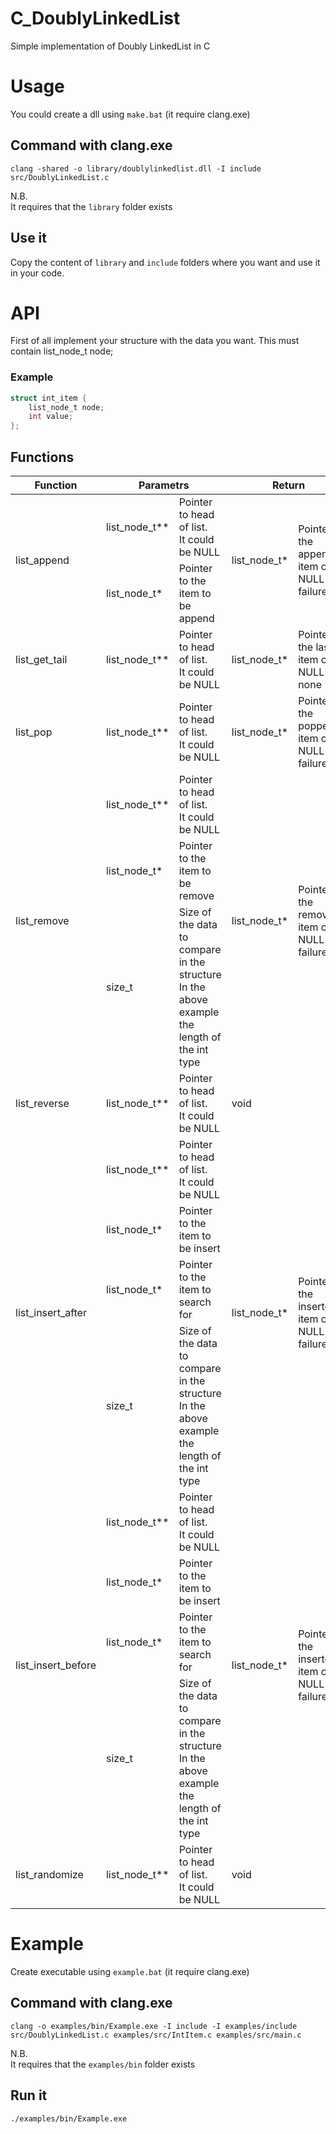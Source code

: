 # C_DoublyLinkedList
Simple implementation of Doubly LinkedList in C

# Usage

You could create a dll using `make.bat` (it require clang.exe)

## Command with clang.exe
```
clang -shared -o library/doublylinkedlist.dll -I include src/DoublyLinkedList.c
```
N.B.<br>
It requires that the `library` folder exists

## Use it
Copy the content of `library` and `include` folders where you want and use it in your code. 

# API

First of all implement your structure with the data you want. This must contain list_node_t node;

### Example
```C
struct int_item {
    list_node_t node;
    int value;
};
```

## Functions

<table>
    <thead>
        <tr>
            <th>Function</th>
            <th colspan=2><center>Parametrs</center></th>
            <th colspan=2><center>Return</center></th>
            <th>Explanation</th>
        </tr>
    </thead>
    <tbody>
        <tr>
            <td rowspan=2>list_append</td>
            <td>list_node_t**</td>
            <td>Pointer to head of list.<br/>It could be NULL</td>
            <td rowspan=2>list_node_t*</td>
            <td rowspan=2>Pointer to the appended item or NULL on failure</td>
            <td rowspan=2>Adds an item to the end of the list<br/>List is created if pointer is NULL</td>
        </tr>
        <tr>
            <td>list_node_t*</td>
            <td>Pointer to the item to be append</td>
        </tr>
        <tr>
            <td>list_get_tail</td>
            <td>list_node_t**</td>
            <td>Pointer to head of list.<br/>It could be NULL</td>
            <td>list_node_t*</td>
            <td>Pointer to the last item or NULL if none</td>
            <td>Returns the last item of the list if any</td>
        </tr>
        <tr>
            <td>list_pop</td>
            <td>list_node_t**</td>
            <td>Pointer to head of list.<br/>It could be NULL</td>
            <td>list_node_t*</td>
            <td>Pointer to the popped item or NULL on failure</td>
            <td>Removes the last item of the list and returns it</td>
        </tr>
        <tr>
            <td rowspan=3>list_remove</td>
            <td>list_node_t**</td>
            <td>Pointer to head of list.<br/>It could be NULL</td>
            <td rowspan=3>list_node_t*</td>
            <td rowspan=3>Pointer to the removed item or NULL on failure</td>
            <td rowspan=3>Remove a list item with the same value as the one passed in and return it</td>
        </tr>
        <tr>
            <td>list_node_t*</td>
            <td>Pointer to the item to be remove</td>
        </tr>
        <tr>
            <td>size_t</td>
            <td>Size of the data to compare in the structure<br/>In the above example the length of the int type</td>
        </tr>
        <tr>
            <td>list_reverse</td>
            <td>list_node_t**</td>
            <td>Pointer to head of list.<br/>It could be NULL</td>
            <td colspan=2>void</td>
            <td>Invert the list and update the head pointer</td>
        </tr>
        <tr>
            <td rowspan=4>list_insert_after</td>
            <td>list_node_t**</td>
            <td>Pointer to head of list.<br/>It could be NULL</td>
            <td rowspan=4>list_node_t*</td>
            <td rowspan=4>Pointer to the inserted item or NULL on failure</td>
            <td rowspan=4>Insert a new item after the list item with the same value as the one passed in and return it</td>
        </tr>
        <tr>
            <td>list_node_t*</td>
            <td>Pointer to the item to be insert</td>
        </tr>
        <tr>
            <td>list_node_t*</td>
            <td>Pointer to the item to search for</td>
        </tr>
        <tr>
            <td>size_t</td>
            <td>Size of the data to compare in the structure<br/>In the above example the length of the int type</td>
        </tr>
        <tr>
            <td rowspan=4>list_insert_before</td>
            <td>list_node_t**</td>
            <td>Pointer to head of list.<br/>It could be NULL</td>
            <td rowspan=4>list_node_t*</td>
            <td rowspan=4>Pointer to the inserted item or NULL on failure</td>
            <td rowspan=4>Insert a new item before the list item with the same value as the one passed in and return it</td>
        </tr>
        <tr>
            <td>list_node_t*</td>
            <td>Pointer to the item to be insert</td>
        </tr>
        <tr>
            <td>list_node_t*</td>
            <td>Pointer to the item to search for</td>
        </tr>
        <tr>
            <td>size_t</td>
            <td>Size of the data to compare in the structure<br/>In the above example the length of the int type</td>
        </tr>
        <tr>
            <td>list_randomize</td>
            <td>list_node_t**</td>
            <td>Pointer to head of list.<br/>It could be NULL</td>
            <td colspan=2>void</td>
            <td>Randomizes the order of list items</td>
        </tr>
    </tbody>
</table>

# Example

Create executable using `example.bat` (it require clang.exe)

## Command with clang.exe
```
clang -o examples/bin/Example.exe -I include -I examples/include src/DoublyLinkedList.c examples/src/IntItem.c examples/src/main.c
```
N.B.<br>
It requires that the `examples/bin` folder exists

## Run it
```
./examples/bin/Example.exe
```